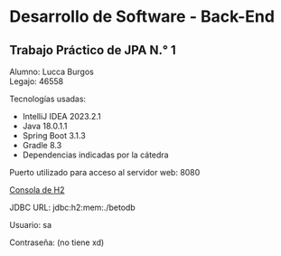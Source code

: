 # Desarrollo de Software - Back-End
## Trabajo Práctico de JPA N.° 1

Alumno: Lucca Burgos   
Legajo: 46558

Tecnologías usadas:
* IntelliJ IDEA 2023.2.1
* Java 18.0.1.1
* Spring Boot 3.1.3
* Gradle 8.3
* Dependencias indicadas por la cátedra

Puerto utilizado para acceso al servidor web: 8080

[Consola de H2](http://localhost:8080/h2-console/)

JDBC URL: jdbc:h2:mem:./betodb

Usuario: sa

Contraseña: (no tiene xd)
